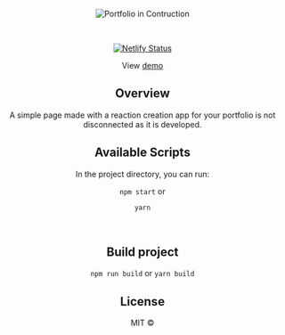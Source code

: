 <p align="center">
  <img src="https://github.com/wiliamvj/Portfolio-in-Construction/blob/master/screen.png" alt="Portfolio in Contruction" />
</p>

<center>
<br>

[![Netlify Status](https://api.netlify.com/api/v1/badges/fae24dc5-5024-46ab-9102-baa0af33d40a/deploy-status)](https://app.netlify.com/sites/blissful-bhaskara-0e7b2c/deploys)

View [demo](https://portfolio-construction.netlify.app/)

<div align="center">

</div>


## Overview


A simple page made with a reaction creation app for your portfolio is not disconnected as it is developed.

## Available Scripts

In the project directory, you can run:

`npm start` 
or 

`yarn`

<br>

## Build project

`npm run build` 
or 
`yarn build`

## License

MIT © 

